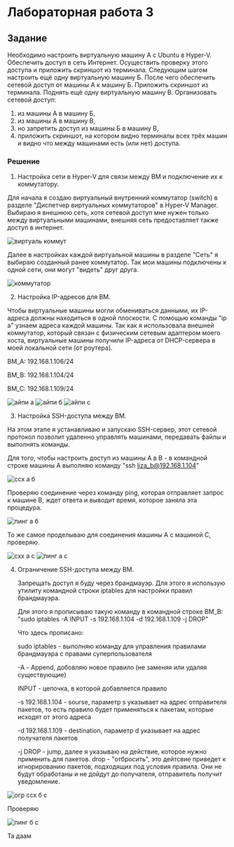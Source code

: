 # Лабораторная работа 3

## Задание

Необходимо настроить виртуальную машину А с Ubuntu в Hyper-V.
Обеспечить доступ в сеть Интернет. Осуществить проверку этого доступа и приложить скриншот из терминала.
Следующим шагом настроить ещё одну виртуальную машину Б.
После чего обеспечить сетевой доступ от машины А к машину Б. Приложить скриншот из терминала.
Поднять ещё одну виртуальную машину В. Организовать сетевой доступ:

1. из машины А в машину Б,
2. из машины А в машину В,
3. но запретить доступ из машины Б в машину В,
4. приложить скриншот, на котором видно терминалы всех трёх машин и видно что между машинами есть (или нет) доступа.

### Решение

1. Настройка сети в Hyper-V для связи между ВМ и подключение их к коммутатору.

  Для начала я создаю виртуальный внутренний коммутатор (switch) в разделе "Диспетчер виртуальных коммутаторов" в Hyper-V Manager. Выбираю я внешнюю сеть, хотя сетевой доступ мне нужен только между виртуальными машинами, внешняя сеть предоставляет также доступ в интернет.

![виртуаль коммут](https://github.com/user-attachments/assets/245efaa8-ae0a-45e3-afe4-6306c83b2a66)
  
  Далее в настройках каждой виртуальной машины в разделе "Сеть" я выбираю созданный ранее коммутатор. Так мои машины подключены к одной сети, они могут "видеть" друг друга.

  ![коммутатор](https://github.com/user-attachments/assets/85fb58b9-1bde-4123-9fa3-c92760362a3f)

2. Настройка IP-адресов для ВМ.

  Чтобы виртуальные машины могли обмениваться данными, их IP-адреса должны находиться в одной плоскости.
  С помощью команды "ip a" узнаем адреса каждой машины. Так как я использовала внешней коммутатор, который связан с физическим сетевым адаптером моего хоста, виртуальные машины получили IP-адреса от DHCP-сервера в моей локальной сети (от роутера).
  
  ВМ_А: 192.168.1.106/24
  
  ВМ_В: 192.168.1.104/24
  
  ВМ_С: 192.168.1.109/24
  
![айпи а](https://github.com/user-attachments/assets/8fef1d35-ccf1-42f4-a3da-c50b9ea46eb8)
![айпи б](https://github.com/user-attachments/assets/d53f2433-62b7-4d81-8ce0-3b07f23519a4)
![айпи с](https://github.com/user-attachments/assets/9c0f4cac-80f9-4f4b-95a0-c5378e67c992)

3. Настройка SSH-доступа между ВМ.

  На этом этапе я устанавливаю и запускаю SSH-сервер, этот сетевой протокол позволит удаленно управлять машинами, передавать файлы и выполнять команды.
  
  Для того, чтобы настроить доступ из машины А в В - в командной строке машины А выполняю команду "ssh liza_b@192.168.1.104"
  
![ссх а б](https://github.com/user-attachments/assets/d67b2563-bd01-4084-afe7-dc887116fb78)

  Проверяю соединение через команду ping, которая отправляет запрос к машине В, ждет ответа и выводит время, которое заняла эта процедура.
  
![пинг а б](https://github.com/user-attachments/assets/9a398426-1e96-4216-8b97-9ad1b73a0efb)

  То же самое проделываю для соединения машины А с машиной С, проверяю.
  
![схх а с](https://github.com/user-attachments/assets/4384a847-13cc-4359-b467-4d65c4303b97)
![пинг а с](https://github.com/user-attachments/assets/0b030a05-2163-4e97-9bd6-6b1ca3bd8b0e)

4. Ограничение SSH-доступа между ВМ.

   Запрещать доступ я буду через брандмауэр. Для этого я использую утилиту командной строки iptables для настройки правил брандмауэра.
   
   Для этого я прописываю такую команду в командной строке ВМ_В: "sudo iptables -A INPUT -s 192.168.1.104 -d 192.168.1.109 -j DROP"
   
   Что здесь прописано:
   
   sudo iptables - выполняю команду для управления правилами брандмауэра с правами суперпользователя
   
   -А - Append, добовляю новое правило (не заменяя или удаляя существующие)
   
   INPUT - цепочка, в которой добавляется правило
   
   -s 192.168.1.104 - sourse, параметр s указывает на адрес отправителя пакетов, то есть правило будет применяться к пакетам, которые исходят от этого адреса
   
   -d 192.168.1.109 - destination, параметр d указывает на адрес получателя пакетов
   
   -j DROP - jump, далее я указываю на действие, которое нужно применить для пакетов. drop - "отбросить", это дейтсвие приведет к игнорированию пакетов, подходящих под условия правила. Они не будут обработаны и не дойдут до получателя, отправитель получит уведомление.

  ![огр ссх б с](https://github.com/user-attachments/assets/70630594-b102-449a-8bf9-03f69c3caeae)

Проверяю

![пинг б с](https://github.com/user-attachments/assets/795abac1-29ff-4d42-89c3-3ac6100ecbd0)

Та даам
